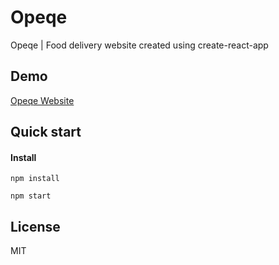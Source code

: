 # Opeqe

Opeqe | Food delivery website created using create-react-app 

## Demo

[Opeqe Website](http://demo.afracode.com/opeqe/#/)

## Quick start

#### Install

`npm install`

`npm start`

## License

MIT
